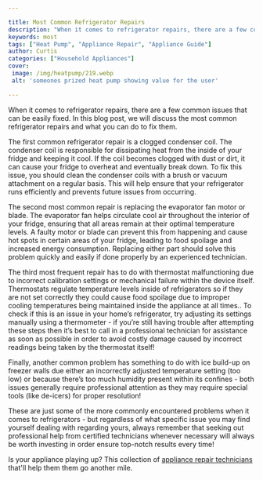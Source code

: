 ```yaml
---

title: Most Common Refrigerator Repairs
description: "When it comes to refrigerator repairs, there are a few common issues that can be easily fixed. In this blog post, we will discuss ...find out now"
keywords: most
tags: ["Heat Pump", "Appliance Repair", "Appliance Guide"]
author: Curtis
categories: ["Household Appliances"]
cover: 
 image: /img/heatpump/219.webp
 alt: 'someones prized heat pump showing value for the user'

---
```


When it comes to refrigerator repairs, there are a few common issues that can be easily fixed. In this blog post, we will discuss the most common refrigerator repairs and what you can do to fix them.

The first common refrigerator repair is a clogged condenser coil. The condenser coil is responsible for dissipating heat from the inside of your fridge and keeping it cool. If the coil becomes clogged with dust or dirt, it can cause your fridge to overheat and eventually break down. To fix this issue, you should clean the condenser coils with a brush or vacuum attachment on a regular basis. This will help ensure that your refrigerator runs efficiently and prevents future issues from occurring.

The second most common repair is replacing the evaporator fan motor or blade. The evaporator fan helps circulate cool air throughout the interior of your fridge, ensuring that all areas remain at their optimal temperature levels. A faulty motor or blade can prevent this from happening and cause hot spots in certain areas of your fridge, leading to food spoilage and increased energy consumption. Replacing either part should solve this problem quickly and easily if done properly by an experienced technician.

The third most frequent repair has to do with thermostat malfunctioning due to incorrect calibration settings or mechanical failure within the device itself. Thermostats regulate temperature levels inside of refrigerators so if they are not set correctly they could cause food spoilage due to improper cooling temperatures being maintained inside the appliance at all times.. To check if this is an issue in your home’s refrigerator, try adjusting its settings manually using a thermometer - if you’re still having trouble after attempting these steps then it’s best to call in a professional technician for assistance as soon as possible in order to avoid costly damage caused by incorrect readings being taken by the thermostat itself! 

Finally, another common problem has something to do with ice build-up on freezer walls due either an incorrectly adjusted temperature setting (too low) or because there’s too much humidity present within its confines - both issues generally require professional attention as they may require special tools (like de-icers) for proper resolution! 

These are just some of the more commonly encountered problems when it comes to refrigerators - but regardless of what specific issue you may find yourself dealing with regarding yours, always remember that seeking out professional help from certified technicians whenever necessary will always be worth investing in order ensure top-notch results every time!

Is your appliance playing up? This collection of <a href="/pages/appliance-repair-technicians/">appliance repair technicians</a> that'll help them them go another mile.